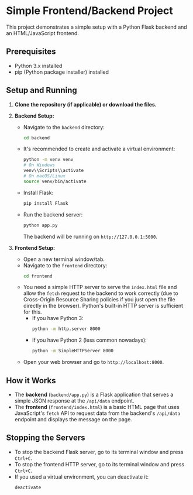 # Simple Frontend/Backend Project

This project demonstrates a simple setup with a Python Flask backend and an HTML/JavaScript frontend.

## Prerequisites

- Python 3.x installed
- pip (Python package installer) installed

## Setup and Running

1.  **Clone the repository (if applicable) or download the files.**

2.  **Backend Setup:**
    *   Navigate to the `backend` directory:
        ```bash
        cd backend
        ```
    *   It's recommended to create and activate a virtual environment:
        ```bash
        python -m venv venv
        # On Windows
        venv\\Scripts\\activate
        # On macOS/Linux
        source venv/bin/activate
        ```
    *   Install Flask:
        ```bash
        pip install Flask
        ```
    *   Run the backend server:
        ```bash
        python app.py
        ```
        The backend will be running on `http://127.0.0.1:5000`.

3.  **Frontend Setup:**
    *   Open a new terminal window/tab.
    *   Navigate to the `frontend` directory:
        ```bash
        cd frontend
        ```
    *   You need a simple HTTP server to serve the `index.html` file and allow the `fetch` request to the backend to work correctly (due to Cross-Origin Resource Sharing policies if you just open the file directly in the browser). Python's built-in HTTP server is sufficient for this.
        *   If you have Python 3:
            ```bash
            python -m http.server 8000
            ```
        *   If you have Python 2 (less common nowadays):
            ```bash
            python -m SimpleHTTPServer 8000
            ```
    *   Open your web browser and go to `http://localhost:8000`.

## How it Works

*   The **backend** (`backend/app.py`) is a Flask application that serves a simple JSON response at the `/api/data` endpoint.
*   The **frontend** (`frontend/index.html`) is a basic HTML page that uses JavaScript's `fetch` API to request data from the backend's `/api/data` endpoint and displays the message on the page.

## Stopping the Servers

*   To stop the backend Flask server, go to its terminal window and press `Ctrl+C`.
*   To stop the frontend HTTP server, go to its terminal window and press `Ctrl+C`.
*   If you used a virtual environment, you can deactivate it:
    ```bash
    deactivate
    ```
